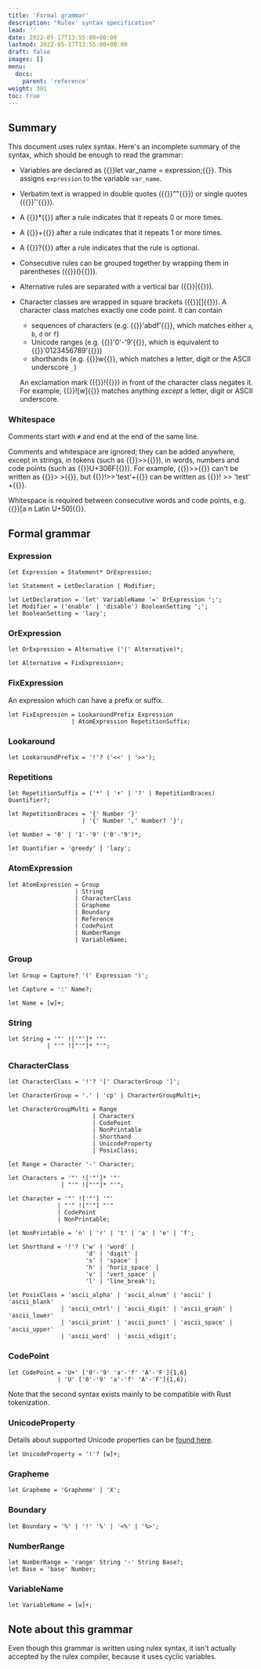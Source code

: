 ```yaml
---
title: 'Formal grammar'
description: "Rulex' syntax specification"
lead: ''
date: 2022-05-17T13:55:00+00:00
lastmod: 2022-05-17T13:55:00+00:00
draft: false
images: []
menu:
  docs:
    parent: 'reference'
weight: 301
toc: true
---
```


## Summary

This document uses rulex syntax. Here's an incomplete summary of the syntax, which should be enough
to read the grammar:

- Variables are declared as {{<rulex>}}let var_name = expression;{{</rulex>}}. This assigns
  `expression` to the variable `var_name`.

- Verbatim text is wrapped in double quotes ({{<rulex>}}""{{</rulex>}}) or single quotes
  ({{<rulex>}}''{{</rulex>}}).

- A {{<rulex>}}*{{</rulex>}} after a rule indicates that it repeats 0 or more times.

- A {{<rulex>}}+{{</rulex>}} after a rule indicates that it repeats 1 or more times.

- A {{<rulex>}}?{{</rulex>}} after a rule indicates that the rule is optional.

- Consecutive rules can be grouped together by wrapping them in parentheses
  ({{<rulex>}}(){{</rulex>}}).

- Alternative rules are separated with a vertical bar ({{<rulex>}}|{{</rulex>}}).

- Character classes are wrapped in square brackets ({{<rulex>}}[]{{</rulex>}}).
  A character class matches exactly one code point. It can contain

  - sequences of characters (e.g. {{<rulex>}}'abdf'{{</rulex>}}, which matches either
    `a`, `b`, `d` or `f`)
  - Unicode ranges (e.g. {{<rulex>}}'0'-'9'{{</rulex>}}, which is equivalent to
    {{<rulex>}}'0123456789'{{</rulex>}})
  - shorthands (e.g. {{<rulex>}}w{{</rulex>}}, which matches a letter, digit or
    the ASCII underscore `_`)

  An exclamation mark ({{<rulex>}}!{{</rulex>}}) in front of the character class negates it.
  For example, {{<rulex>}}![w]{{</rulex>}} matches anything _except_ a letter, digit or
  ASCII underscore.

### Whitespace

Comments start with `#` and end at the end of the same line.

Comments and whitespace are ignored; they can be added anywhere, except in strings, in tokens
(such as {{<rulex>}}>>{{</rulex>}}), in words, numbers and code points (such as
{{<rulex>}}U+306F{{</rulex>}}). For example, {{<rulex>}}>>{{</rulex>}} can't be written as
{{<rulex>}}> >{{</rulex>}}, but {{<rulex>}}!>>'test'+{{</rulex>}} can be written as
{{<rulex>}}! >> 'test' +{{</rulex>}}.

Whitespace is required between consecutive words and code points, e.g.
{{<rulex>}}[a n Latin U+50]{{</rulex>}}.

## Formal grammar

### Expression

```rulex
let Expression = Statement* OrExpression;

let Statement = LetDeclaration | Modifier;

let LetDeclaration = 'let' VariableName '=' OrExpression ';';
let Modifier = ('enable' | 'disable') BooleanSetting ';';
let BooleanSetting = 'lazy';
```

### OrExpression

```rulex
let OrExpression = Alternative ('|' Alternative)*;

let Alternative = FixExpression+;
```

### FixExpression

An expression which can have a prefix or suffix.

```rulex
let FixExpression = LookaroundPrefix Expression
                  | AtomExpression RepetitionSuffix;
```

### Lookaround

```rulex
let LookaroundPrefix = '!'? ('<<' | '>>');
```

### Repetitions

```rulex
let RepetitionSuffix = ('*' | '+' | '?' | RepetitionBraces) Quantifier?;

let RepetitionBraces = '{' Number '}'
                     | '{' Number ',' Number? '}';

let Number = '0' | '1'-'9' ('0'-'9')*;

let Quantifier = 'greedy' | 'lazy';
```

### AtomExpression

```rulex
let AtomExpression = Group
                   | String
                   | CharacterClass
                   | Grapheme
                   | Boundary
                   | Reference
                   | CodePoint
                   | NumberRange
                   | VariableName;
```

### Group

```rulex
let Group = Capture? '(' Expression ')';

let Capture = ':' Name?;

let Name = [w]+;
```

### String

```rulex
let String = '"' !['"']* '"'
           | "'" !["'"]* "'";
```

### CharacterClass

```rulex
let CharacterClass = '!'? '[' CharacterGroup ']';

let CharacterGroup = '.' | 'cp' | CharacterGroupMulti+;

let CharacterGroupMulti = Range
                        | Characters
                        | CodePoint
                        | NonPrintable
                        | Shorthand
                        | UnicodeProperty
                        | PosixClass;

let Range = Character '-' Character;

let Characters = '"' !['"']* '"'
               | "'" !["'"]* "'";

let Character = '"' !['"'] '"'
              | "'" !["'"] "'"
              | CodePoint
              | NonPrintable;

let NonPrintable = 'n' | 'r' | 't' | 'a' | 'e' | 'f';

let Shorthand = '!'? ('w' | 'word' |
                      'd' | 'digit' |
                      's' | 'space' |
                      'h' | 'horiz_space' |
                      'v' | 'vert_space' |
                      'l' | 'line_break');

let PosixClass = 'ascii_alpha' | 'ascii_alnum' | 'ascii' | 'ascii_blank'
               | 'ascii_cntrl' | 'ascii_digit' | 'ascii_graph' | 'ascii_lower'
               | 'ascii_print' | 'ascii_punct' | 'ascii_space' | 'ascii_upper'
               | 'ascii_word'  | 'ascii_xdigit';
```

### CodePoint

```rulex
let CodePoint = 'U+' ['0'-'9' 'a'-'f' 'A'-'F']{1,6}
              | 'U' ['0'-'9' 'a'-'f' 'A'-'F']{1,6};
```

Note that the second syntax exists mainly to be compatible with Rust tokenization.

### UnicodeProperty

Details about supported Unicode properties can be [found here](../unicode-properties).

```rulex
let UnicodeProperty = '!'? [w]+;
```

### Grapheme

```rulex
let Grapheme = 'Grapheme' | 'X';
```

### Boundary

```rulex
let Boundary = '%' | '!' '%' | '<%' | '%>';
```

### NumberRange

```rulex
let NumberRange = 'range' String '-' String Base?;
let Base = 'base' Number;
```

### VariableName

```rulex
let VariableName = [w]+;
```

## Note about this grammar

Even though this grammar is written using rulex syntax, it isn't actually accepted by the rulex
compiler, because it uses cyclic variables.
